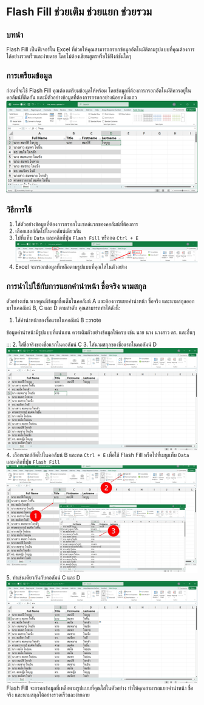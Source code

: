 # Flash Fill ช่วยเติม ช่วยแยก ช่วยรวม

## บทนำ
Flash Fill เป็นฟีเจอร์ใน Excel ที่ช่วยให้คุณสามารถกรอกข้อมูลอัตโนมัติตามรูปแบบที่คุณต้องการได้อย่างรวดเร็วและง่ายดาย โดยไม่ต้องเขียนสูตรหรือใช้ฟังก์ชันใดๆ

## การเตรียมข้อมูล
ก่อนที่จะใช้ Flash Fill คุณต้องเตรียมข้อมูลให้พร้อม โดยข้อมูลที่ต้องการกรอกอัตโนมัติควรอยู่ในคอลัมน์ที่ติดกัน และมีตัวอย่างข้อมูลที่ต้องการกรอกอย่างน้อยหนึ่งแถว
![ExampleData](./assets/flashfill_prepare_data.png)

## วิธีการใช้
1. ใส่ตัวอย่างข้อมูลที่ต้องการกรอกในเซลล์แรกของคอลัมน์ที่ต้องการ
2. เลือกเซลล์ถัดไปในคอลัมน์เดียวกัน
3. ไปที่แท็บ `Data` และคลิกที่ปุ่ม `Flash Fill` หรือกด `Ctrl + E`
![FlashFillMenu](./assets/flashfill_menu.png)
4. Excel จะกรอกข้อมูลที่เหลือตามรูปแบบที่คุณใส่ในตัวอย่าง

## การนำไปใช้กับการแยกคำนำหน้า ชื่อจริง นามสกุล
ตัวอย่างเช่น หากคุณมีข้อมูลชื่อเต็มในคอลัมน์ A และต้องการแยกคำนำหน้า ชื่อจริง และนามสกุลออกมาในคอลัมน์ B, C และ D ตามลำดับ คุณสามารถทำได้ดังนี้:

1. ใส่คำนำหน้าของชื่อแรกในคอลัมน์ B
:::note

ข้อมูลคำนำหน้ามีรูปแบบที่แน่นอน ควรเติมตัวอย่างข้อมูลให้ครบ เช่น นาย นาง นางสาว ดร. และอื่นๆ

:::
2. ใส่ชื่อจริงของชื่อแรกในคอลัมน์ C
3. ใส่นามสกุลของชื่อแรกในคอลัมน์ D
![Step1-3](./assets/flashfill_1-3.png)
4. เลือกเซลล์ถัดไปในคอลัมน์ B และกด `Ctrl + E` เพื่อใช้ Flash Fill หรือไปที่เมนูแท็บ `Data` และคลิกที่ปุ่ม `Flash Fill`
![Step4](./assets/flashfill_4.jpg)
5. ทำเช่นเดียวกันกับคอลัมน์ C และ D
![Step5](./assets/flashfill_5.png)
Flash Fill จะกรอกข้อมูลที่เหลือตามรูปแบบที่คุณใส่ในตัวอย่าง ทำให้คุณสามารถแยกคำนำหน้า ชื่อจริง และนามสกุลได้อย่างรวดเร็วและง่ายดาย